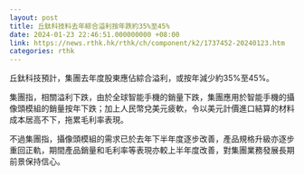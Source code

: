 ```yaml
---
layout: post
title: 丘鈦科技料去年綜合溢利按年跌約35%至45%
date: 2024-01-23 22:46:51.000000000 +08:00
link: https://news.rthk.hk/rthk/ch/component/k2/1737452-20240123.htm
categories: rthk
---
```


丘鈦科技預計，集團去年度股東應佔綜合溢利，或按年減少約35%至45%。

集團指，相關溢利下跌，由於全球智能手機的銷量下跌，集團應用於智能手機的攝像頭模組的銷量按年下跌；加上人民幣兌美元疲軟，令以美元計價進口結算的材料成本居高不下，拖累毛利率表現。

不過集團指，攝像頭模組的需求已於去年下半年度逐步改善，產品規格升級亦逐步重回正軌，期間產品銷量和毛利率等表現亦較上半年度改善，對集團業務發展長期前景保持信心。
